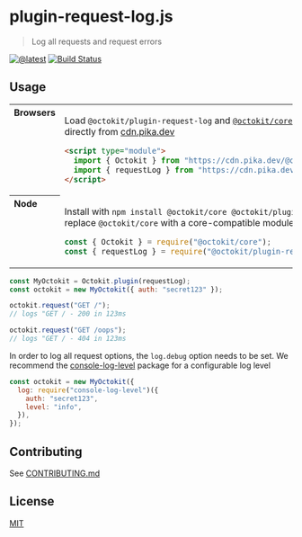 # plugin-request-log.js

> Log all requests and request errors

[![@latest](https://img.shields.io/npm/v/@octokit/plugin-request-log.svg)](https://www.npmjs.com/package/@octokit/plugin-request-log)
[![Build Status](https://github.com/octokit/plugin-request-log.js/workflows/Test/badge.svg)](https://github.com/octokit/plugin-request-log.js/actions?workflow=Test)


## Usage

<table>
<tbody valign=top align=left>
<tr><th>
Browsers
</th><td width=100%>

Load `@octokit/plugin-request-log` and [`@octokit/core`](https://github.com/octokit/core.js) (or core-compatible module) directly from [cdn.pika.dev](https://cdn.pika.dev)

```html
<script type="module">
  import { Octokit } from "https://cdn.pika.dev/@octokit/core";
  import { requestLog } from "https://cdn.pika.dev/@octokit/plugin-request-log";
</script>
```

</td></tr>
<tr><th>
Node
</th><td>

Install with `npm install @octokit/core @octokit/plugin-request-log`. Optionally replace `@octokit/core` with a core-compatible module

```js
const { Octokit } = require("@octokit/core");
const { requestLog } = require("@octokit/plugin-request-log");
```

</td></tr>
</tbody>
</table>

```js
const MyOctokit = Octokit.plugin(requestLog);
const octokit = new MyOctokit({ auth: "secret123" });

octokit.request("GET /");
// logs "GET / - 200 in 123ms

octokit.request("GET /oops");
// logs "GET / - 404 in 123ms
```

In order to log all request options, the `log.debug` option needs to be set. We recommend the [console-log-level](https://github.com/watson/console-log-level) package for a configurable log level

```js
const octokit = new MyOctokit({
  log: require("console-log-level")({
    auth: "secret123",
    level: "info",
  }),
});
```

## Contributing

See [CONTRIBUTING.md](CONTRIBUTING.md)

## License

[MIT](LICENSE)
